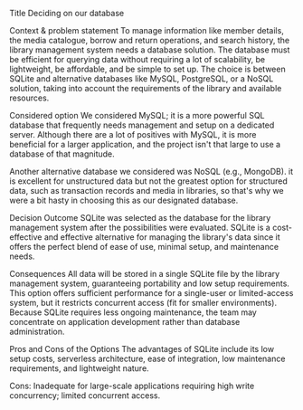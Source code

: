 Title
Deciding on our database 

Context & problem statement
To manage information like member details, the media catalogue, borrow and return operations, and search history, the library management system needs a database solution. The database must be efficient for querying data without requiring a lot of scalability, be lightweight, be affordable, and be simple to set up. The choice is between SQLite and alternative databases like MySQL, PostgreSQL, or a NoSQL solution, taking into account the requirements of the library and available resources.


Considered option
We considered MySQL; it is a more powerful SQL database that frequently needs management and setup on a dedicated server. Although there are a lot of positives with MySQL, it is more beneficial for a larger application, and the project isn't that large to use a database of that magnitude.

Another alternative database we considered was NoSQL (e.g., MongoDB). it is excellent for unstructured data but not the greatest option for structured data, such as transaction records and media in libraries, so that's why we were a bit hasty in choosing this as our designated database.


Decision Outcome 
SQLite was selected as the database for the library management system after the possibilities were evaluated. SQLite is a cost-effective and effective alternative for managing the library's data since it offers the perfect blend of ease of use, minimal setup, and maintenance needs.

Consequences
All data will be stored in a single SQLite file by the library management system, guaranteeing portability and low setup requirements. This option offers sufficient performance for a single-user or limited-access system, but it restricts concurrent access (fit for smaller environments). Because SQLite requires less ongoing maintenance, the team may concentrate on application development rather than database administration.

Pros and Cons of the Options 
The advantages of SQLite include its low setup costs, serverless architecture, ease of integration, low maintenance requirements, and lightweight nature.

Cons: Inadequate for large-scale applications requiring high write concurrency; limited concurrent access.
